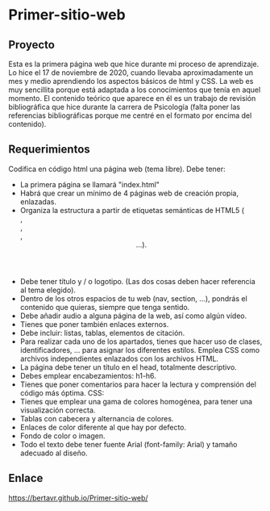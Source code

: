 # Primer-sitio-web

## Proyecto
Esta es la primera página web que hice durante mi proceso de aprendizaje. Lo hice el 17 de noviembre de 2020, cuando llevaba aproximadamente un mes y medio aprendiendo los aspectos básicos de html y CSS. La web es muy sencillita porque está adaptada a los conocimientos que tenía en aquel momento. El contenido teórico que aparece en él es un trabajo de revisión bibliográfica que hice durante la carrera de Psicología (falta poner las referencias bibliográficas porque me centré en el formato por encima del contenido).

## Requerimientos


Codifica en código html una página web (tema libre). Debe tener:

- La primera página se llamará "index.html"
- Habrá que crear un mínimo de 4 páginas web de creación propia, enlazadas.
- Organiza la estructura a partir de etiquetas semánticas de HTML5 (<footer>, <nav>, <article>, <header> ...).
- Debe tener título y / o logotipo. (Las dos cosas deben hacer referencia al tema elegido).
- Dentro de los otros espacios de tu web (nav, section, ...), pondrás el contenido que quieras, siempre que tenga sentido.
- Debe añadir audio a alguna página de la web, así como algún vídeo.
- Tienes que poner también enlaces externos.
- Debe incluir: listas, tablas, elementos de citación.
- Para realizar cada uno de los apartados, tienes que hacer uso de clases, identificadores, ... para asignar los diferentes estilos. Emplea CSS como archivos independientes enlazados con los archivos HTML.
- La página debe tener un título en el head, totalmente descriptivo.
- Debes emplear encabezamientos: h1-h6.
- Tienes que poner comentarios para hacer la lectura y comprensión del código más óptima.
CSS:
- Tienes que emplear una gama de colores homogénea, para tener una visualización correcta.
- Tablas con cabecera y alternancia de colores.
- Enlaces de color diferente al que hay por defecto.
- Fondo de color o imagen.
- Todo el texto debe tener fuente Arial (font-family: Arial) y tamaño adecuado al diseño.

## Enlace

https://bertavr.github.io/Primer-sitio-web/
